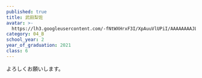 ```yaml
---
published: true
title: 武田梨佐
avatar: >-
  https://lh3.googleusercontent.com/-fNtWXHrxF3I/XpAuuVlUPiI/AAAAAAAAJLU/0ja1wnMlSAgFbJ_cztZg8jJ9gqdYv7XEgCLcBGAsYHQ/IMG_3788.jpg
category: 04_B
school_year: 2
year_of_graduation: 2021
class: 6
---
```

よろしくお願いします。
